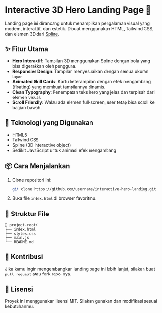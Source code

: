 # Interactive 3D Hero Landing Page 🚀

Landing page ini dirancang untuk menampilkan pengalaman visual yang modern, interaktif, dan estetik. Dibuat menggunakan HTML, Tailwind CSS, dan elemen 3D dari [Spline](https://spline.design).

## ✨ Fitur Utama

- **Hero Interaktif**: Tampilan 3D menggunakan Spline dengan bola yang bisa digerakkan oleh pengguna.
- **Responsive Design**: Tampilan menyesuaikan dengan semua ukuran layar.
- **Animated Skill Cards**: Kartu keterampilan dengan efek mengambang (floating) yang membuat tampilannya dinamis.
- **Clean Typography**: Penempatan teks hero yang jelas dan terpisah dari elemen visual.
- **Scroll Friendly**: Walau ada elemen full-screen, user tetap bisa scroll ke bagian bawah.

## 🧰 Teknologi yang Digunakan

- HTML5
- Tailwind CSS
- Spline (3D interactive object)
- Sedikit JavaScript untuk animasi efek mengambang

## 📦 Cara Menjalankan

1. Clone repositori ini:
   ```bash
   git clone https://github.com/username/interactive-hero-landing.git
   ```
2. Buka file `index.html` di browser favoritmu.

## 📁 Struktur File

```
📂 project-root/
├── index.html
├── styles.css
├── main.js
└── README.md
```

## 🤝 Kontribusi

Jika kamu ingin mengembangkan landing page ini lebih lanjut, silakan buat `pull request` atau fork repo-nya.

## 📄 Lisensi

Proyek ini menggunakan lisensi MIT. Silakan gunakan dan modifikasi sesuai kebutuhanmu.
